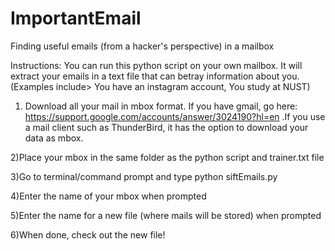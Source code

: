 # ImportantEmail

Finding useful emails (from a hacker's perspective) in a mailbox

Instructions:
You can run this python script on your own mailbox. It will extract your emails in a text file that can betray information about you. (Examples include> You have an instagram account, You study at NUST)

1) Download all your mail in mbox format. If you have gmail, go here: https://support.google.com/accounts/answer/3024190?hl=en .If you use a mail client such as ThunderBird, it has the option to download your data as mbox.

2)Place your mbox in the same folder as the python script and trainer.txt file

3)Go to terminal/command prompt and type python siftEmails.py

4)Enter the name of your mbox when prompted

5)Enter the name for a new file (where mails will be stored) when prompted

6)When done, check out the new file!
